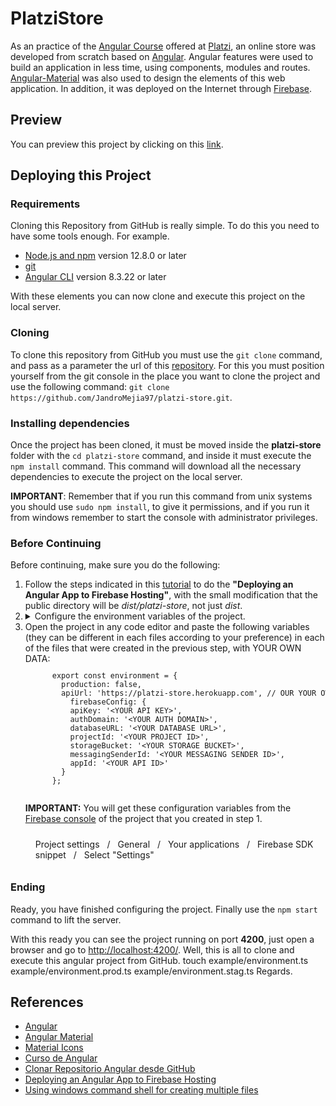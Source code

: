 # PlatziStore

As an practice of the [Angular Course](https://platzi.com/clases/angular/) offered at [Platzi](https://platzi.com/), an online store was developed from scratch based on [Angular](https://angular.io). Angular features were used to build an application in less time, using components, modules and routes. [Angular-Material](https://material.angular.io) was also used to design the elements of this web application. In addition, it was deployed on the Internet through [Firebase](https://firebase.google.com).

## Preview

You can preview this project by clicking on this [link](https://platzi-store-9661d.firebaseapp.com/).

## Deploying this Project

### Requirements

Cloning this Repository from GitHub is really simple. To do this you need to have some tools enough. For example.
* [Node.js and npm](https://nodejs.org/en/) version 12.8.0 or later
* [git](https://git-scm.com/downloads)
* [Angular CLI](https://cli.angular.io) version 8.3.22 or later

With these elements you can now clone and execute this project on the local server.

### Cloning

To clone this repository from GitHub you must use the `git clone` command, and pass as a parameter the url of this [repository](https://github.com/JandroMejia97/platzi-store.git). For this you must position yourself from the git console in the place you want to clone the project and use the following command: `git clone https://github.com/JandroMejia97/platzi-store.git`.

### Installing dependencies

Once the project has been cloned, it must be moved inside the **platzi-store** folder with the `cd platzi-store` command, and inside it must execute the `npm install` command. This command will download all the necessary dependencies to execute the project on the local server.

**IMPORTANT**: Remember that if you run this command from unix systems you should use `sudo npm install`, to give it permissions, and if you run it from windows remember to start the console with administrator privileges.

### Before Continuing

Before continuing, make sure you do the following:
<ol>
  <li>
    Follow the steps indicated in this <a href="https://alligator.io/angular/deploying-angular-app-to-firebase/">tutorial</a> to do the <b>"Deploying an Angular App to Firebase Hosting"</b>, with the small modification that the public directory will be <em>dist/platzi-store</em>, not just <em>dist</em>.
  </li>
  <li>
    <details>
      <summary>
        Configure the environment variables of the project.
      </summary>
      <ol>
        <li>
          From the console, run this command: `cd src && mkdir environments`.
          <details>
            <summary>Explain me?</summary>
            <p>
              <code>cd src</code> will take you to the src directory and <code>mkdir environments</code> will create the <b>environments</b> directory.
            </p>
            <p>
              The double <code>&&</code> is an addition connector to execute one command after the other.
            </p>
          </details>
        </li>
        <li>
          Then, run <code>touch environments/environment.ts environments/environment.prod.ts environments/environment.stag.ts</code> on Unix systems or <code>for a% in (environment environment .prod environment.stag) do type nul> environments\%a.ts</code> on Windows systems.
          <details>
            <summary>Explain me?</summary>
            <p>
              These commands create 3 files, which will have the variables for the development, stag and production environments.
            </p>
          </details>
        </li>
      </ol>
    </details>
  </li>
  <li>
    Open the project in any code editor and paste the following variables (they can be different in each files according to your preference) in each of the files that were created in the previous step, with YOUR OWN DATA:
	  <code><pre>
      export const environment = {
        production: false,
        apiUrl: 'https://platzi-store.herokuapp.com', // OUR YOUR OWN API REST
          firebaseConfig: {
          apiKey: '&lt;YOUR API KEY&gt;',
          authDomain: '&lt;YOUR AUTH DOMAIN&gt;',
          databaseURL: '&lt;YOUR DATABASE URL&gt;',
          projectId: '&lt;YOUR PROJECT ID&gt;',
          storageBucket: '&lt;YOUR STORAGE BUCKET&gt;',
          messagingSenderId: '&lt;YOUR MESSAGING SENDER ID&gt;',
          appId: '&lt;YOUR API ID&gt;'
        }
      };
	  </pre></code>
    <p>
      <b>IMPORTANT:</b>
      You will get these configuration variables from the <a href="https://console.firebase.google.com/">Firebase console</a> of the project that you created in step 1.
    </p>
    <p>
      <style>
        ul.breadcrumb {
          padding: 10px 16px;
          list-style: none;
        }
        /* Display list items side by side */
        ul.breadcrumb li {
          display: inline;
          font-size: 14px;
        }
        /* Add a slash symbol (/) before/behind each list item */
        ul.breadcrumb li+li:before {
          padding: 8px;
          content: "/\00a0";;
        }
      </style>
      <ul class="breadcrumb">
        <li>Project settings</li>
        <li>General</li>
        <li>Your applications</li>
        <li>Firebase SDK snippet</li>
        <li>Select "Settings"</li>
      </ul>
    </p>
  </li>
</ol>

### Ending
Ready, you have finished configuring the project. Finally use the `npm start` command to lift the server.

With this ready you can see the project running on port **4200**, just open a browser and go to [http://localhost:4200/](http://localhost:4200/). Well, this is all to clone and execute this angular project from GitHub.
touch example/environment.ts example/environment.prod.ts example/environment.stag.ts
Regards.

## References
* [Angular](https://angular.io/docs)
* [Angular Material](https://material.angular.io/components/categories)
* [Material Icons](material.io/resources/icons/)
* [Curso de Angular](https://platzi.com/clases/angular/)
* [Clonar Repositorio Angular desde GitHub](https://platzi.com/tutoriales/1153-angular/2008-clonar-repositorio-angular-desde-github/)
* [Deploying an Angular App to Firebase Hosting](https://alligator.io/angular/deploying-angular-app-to-firebase/)
* [Using windows command shell for creating multiple files](https://stackoverflow.com/questions/28965911/using-windows-command-shell-for-creating-multiple-files)
